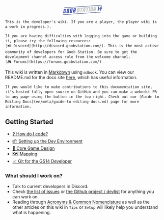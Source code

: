 <img src="en/assets/misc/logo.svg" width=128 style="margin-left:auto;margin-right:auto;display:block"/>

```admonish warning "Players beware"
This is the developer's wiki. If you are a player, the player wiki is a work in progress.).
```

```admonish question "Technical Issues"
If you are having difficulties with logging into the game or building it, please try the following resources:
[🔊 Discord](http://discord.goobstation.com/). This is the most active community of developers for Goob Station. Be sure to get the development channel access role from the welcome channel.
[🎮 Forums](https://forums.goobstation.com/)
```

This wiki is written in [Markdown](https://docs.requarks.io/en/editors/markdown) using `mdbook`. You can view our README.md for the docs site [here](https://github.com/Goob-Station/docs/blob/master/README.md), which has useful information.

```admonish info "Making contributions"
If you would like to make contributions to this documentation site, it's hosted fully open source on GitHub and you can make a webedit PR to any page using the button in the top right. Check out our [Guide to Editing Docs](en/meta/guide-to-editing-docs.md) page for more information.
```

## Getting Started

- [:question: How do I code?](en/general-development/setup/howdoicode.md)
- [:package: Setting up the Dev Environment](en/general-development/setup/setting-up-a-development-environment.md)
- [:page_with_curl: Core Game Design](en/space-station-14/core-design.md)
- [:world_map: Mapping](en/space-station-14/mapping.md)
- [:chart_with_upwards_trend: Git for the GS14 Developer](en/general-development/setup/git-for-the-ss14-developer.md)


### What should I work on?

* Talk to current developers in Discord.
* Check [the list of issues](https://github.com/Goob-Station/Goob-Station/issues?q=is%3Aissue+is%3Aopen+sort%3Aupdated-desc) or [the Github project / devlist](https://github.com/orgs/Goob-Station/projects/2) for anything you can work on.
* Reading through [Acronyms & Common Nomenclature](en/general-development/codebase-info/acronyms-and-nomenclature.md) as well as the other articles on this wiki in `Tips` or `Setup` will likely help you understand what is happening.
